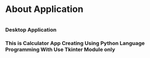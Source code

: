 <h1>About Application<h1>

<h3>Desktop Application<h3>

This is Calculator App Creating Using Python Language Programming 
With Use Tkinter Module only
